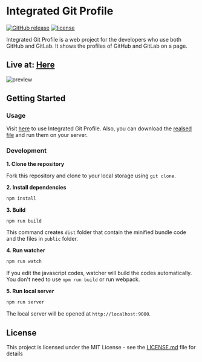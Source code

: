 # Integrated Git Profile
[![GitHub release](https://img.shields.io/github/release/ParkSB/integrated-git-profile.svg)](https://github.com/ParkSB/integrated-git-profile/releases)
[![license](https://img.shields.io/github/license/mashape/apistatus.svg)](LICENSE.md)

Integrated Git Profile is a web project for the developers who use both GitHub and GitLab. It shows the profiles of GitHub and GitLab on a page.

## Live at: [Here](https://parksb.github.io/project/integrated-git-profile/)
![preview](https://i.imgur.com/ZQv1zx4.png)

## Getting Started

### Usage
Visit [here](https://parksb.github.io/project/integrated-git-profile/) to use Integrated Git Profile. Also, you can download the [realsed file](https://github.com/ParkSB/integrated-git-profile/releases) and run them on your server.

### Development

**1. Clone the repository**

Fork this repository and clone to your local storage using `git clone`.

**2. Install dependencies**
```bash
npm install
```

**3. Build**
```bash
npm run build
```
This command creates `dist` folder that contain the minified bundle code and the files in `public` folder. 

**4. Run watcher**
```bash
npm run watch
```
If you edit the javascript codes, watcher will build the codes automatically. You don't need to use `npm run build` or run webpack. 

**5. Run local server**
```bash
npm run server
```
The local server will be opened at `http://localhost:9000`.

## License
This project is licensed under the MIT License - see the [LICENSE.md](LICENSE.md) file for details